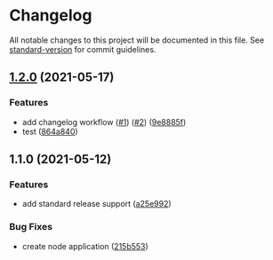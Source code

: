 # Changelog

All notable changes to this project will be documented in this file. See [standard-version](https://github.com/conventional-changelog/standard-version) for commit guidelines.

## [1.2.0](https://github.com/RichardMEN11/changelog-test/compare/v1.1.0...v1.2.0) (2021-05-17)


### Features

* add changelog workflow ([#1](https://github.com/RichardMEN11/changelog-test/issues/1)) ([#2](https://github.com/RichardMEN11/changelog-test/issues/2)) ([9e8885f](https://github.com/RichardMEN11/changelog-test/commit/9e8885fb353bced5af65ad57079c857bd767a609))
* test ([864a840](https://github.com/RichardMEN11/changelog-test/commit/864a840b6a4374418a15d4306b38ec70101320ac))

## 1.1.0 (2021-05-12)


### Features

* add standard release support ([a25e992](https://github.com/RichardMEN11/changelog-test/commit/a25e9925392516c0c35092ada3156cda5ad4ff79))


### Bug Fixes

* create node application ([215b553](https://github.com/RichardMEN11/changelog-test/commit/215b5535af557fd5859d77d825a983cdc7abac7c))
